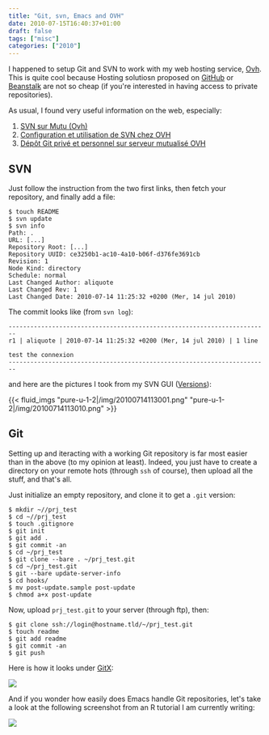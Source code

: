 ```yaml
---
title: "Git, svn, Emacs and OVH"
date: 2010-07-15T16:40:37+01:00
draft: false
tags: ["misc"]
categories: ["2010"]
---
```


I happened to setup Git and SVN to work with my web hosting service, [Ovh][Ovh]. This is quite cool because Hosting solutiosn proposed on [GitHub][GitHub] or [Beanstalk][Beanstalk] are not so cheap (if you're interested in having access to private repositories).

As usual, I found very useful information on the web, especially:

1. [SVN sur Mutu (Ovh)][SVN sur Mutu (Ovh)]
2. [Configuration et utilisation de SVN chez OVH][Configuration et utilisation de SVN chez OVH]
3. [Dépôt Git privé et personnel sur serveur mutualisé OVH][Dépôt Git privé et personnel sur serveur mutualisé OVH]

## SVN

Just follow the instruction from the two first links, then fetch your
repository, and finally add a file:

```
$ touch README
$ svn update
$ svn info
Path: .
URL: [...]
Repository Root: [...] 
Repository UUID: ce3250b1-ac10-4a10-b06f-d376fe3691cb
Revision: 1
Node Kind: directory
Schedule: normal
Last Changed Author: aliquote
Last Changed Rev: 1
Last Changed Date: 2010-07-14 11:25:32 +0200 (Mer, 14 jul 2010)
```

The commit looks like (from `svn log`):

```
------------------------------------------------------------------------
r1 | aliquote | 2010-07-14 11:25:32 +0200 (Mer, 14 jul 2010) | 1 line

test the connexion
------------------------------------------------------------------------
```

and here are the pictures I took from my SVN GUI ([Versions]):

{{< fluid_imgs
  "pure-u-1-2|/img/20100714113001.png"
  "pure-u-1-2|/img/20100714113010.png" >}}

## Git

Setting up and iteracting with a working Git repository is far most easier than in the above (to my opinion at least). Indeed, you just have to create a directory on your remote hots (through `ssh` of course), then upload all the stuff, and that's all.

Just initialize an empty repository, and clone it to get a `.git` version:

```
$ mkdir ~//prj_test
$ cd ~//prj_test 
$ touch .gitignore
$ git init
$ git add .
$ git commit -an
$ cd ~/prj_test 
$ git clone --bare . ~/prj_test.git
$ cd ~/prj_test.git
$ git --bare update-server-info
$ cd hooks/
$ mv post-update.sample post-update
$ chmod a+x post-update
```

Now, upload `prj_test.git` to your server (through ftp), then:

```
$ git clone ssh://login@hostname.tld/~/prj_test.git
$ touch readme
$ git add readme
$ git commit -an
$ git push
```

Here is how it looks under [GitX]:

![](/img/20100714112228.png)

And if you wonder how easily does Emacs handle Git repositories, let's take a look at the following screenshot from an R tutorial I am currently writing:

![](/img/20100714110203.png)


[Ovh]: http://www.ovh.com
[GitHub]: http://github.com/
[Beanstalk]: http://beanstalkapp.com/
[SVN sur Mutu (Ovh)]: http://guide.ovh.net/SVNMutu
[Configuration et utilisation de SVN chez OVH]: http://www.lezard-rouge.fr/blog/index.php?post/2009/11/Configuration-et-utilisation-de-SVn-chez-OVH
[Dépôt Git privé et personnel sur serveur mutualisé OVH]: http://blog.touv.fr/2009/06/depot-git-prive-et-personnel-sur.html
[Versions]: http://versionsapp.com/
[GitX]: http://gitx.frim.nl/
